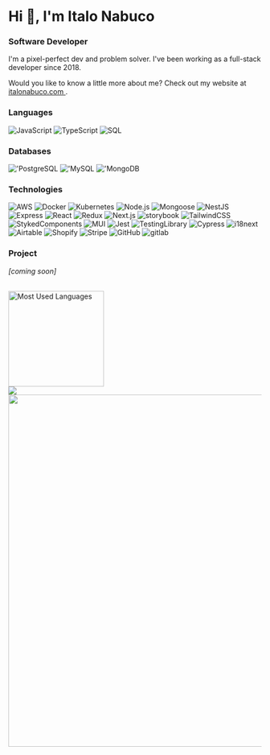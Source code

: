 <h1>Hi 👋, I'm Italo Nabuco</h1>
<h3>Software Developer</h3>
<p>
  I&apos;m a pixel-perfect dev and problem solver. I&apos;ve been working as a full-stack developer since 2018.
</p>
<p>
  Would you like to know a little more about me? Check out my website at 
  <a
    href="https://italonabuco.com"
    target="_blank"
    rel="noreferrer"
  >
    italonabuco.com
  </a>.
</p>

### Languages

![JavaScript](https://img.shields.io/badge/-JavaScript-000?&logo=JavaScript&color=1f2937)
![TypeScript](https://img.shields.io/badge/-TypeScript-000?&logo=TypeScript&color=1f2937)
![SQL](https://img.shields.io/badge/-SQL-000?&logo=MySQL&color=1f2937)

### Databases

!['PostgreSQL](https://img.shields.io/badge/-PostgreSQL-000?&logo=postgresql&color=1f2937)
!['MySQL](https://img.shields.io/badge/-MySQL-000?&logo=mysql&color=1f2937)
!['MongoDB](https://img.shields.io/badge/-MongoDB-000?&logo=mongodb&color=1f2937)

### Technologies

![AWS](https://img.shields.io/badge/-AWS-000?&logo=Amazon-AWS&color=1f2937)
![Docker](https://img.shields.io/badge/-Docker-000?&logo=Docker&color=1f2937)
![Kubernetes](https://img.shields.io/badge/-Kubernetes-000?&logo=Kubernetes&color=1f2937)
![Node.js](https://img.shields.io/badge/-Node.js-000?&logo=node.js&color=1f2937)
![Mongoose](https://img.shields.io/badge/-Mongoose-000?&logo=mongoose&color=1f2937)
![NestJS](https://img.shields.io/badge/-NestJS-000?&logo=NestJS&color=1f2937)
![Express](https://img.shields.io/badge/-Express-000?&logo=express&color=1f2937)
![React](https://img.shields.io/badge/-React-000?&logo=React&color=1f2937)
![Redux](https://img.shields.io/badge/-Redux-000?&logo=redux&color=1f2937)
![Next.js](https://img.shields.io/badge/-Next.js-000?&logo=Next.js&color=1f2937)
![storybook](https://img.shields.io/badge/-Storybook-000?&logo=storybook&color=1f2937)
![TailwindCSS](https://img.shields.io/badge/-TailwindCSS-000?&logo=tailwindcss&color=1f2937)
![StykedComponents](https://img.shields.io/badge/-StyledComponents-000?&logo=styledcomponents&color=1f2937)
![MUI](https://img.shields.io/badge/-MUI-000?&logo=mui&color=1f2937)
![Jest](https://img.shields.io/badge/-Jest-000?&logo=Jest&color=1f2937)
![TestingLibrary](https://img.shields.io/badge/-TestingLibrary-000?&logo=testinglibrary&color=1f2937)
![Cypress](https://img.shields.io/badge/-Cypress-000?&logo=cypress&color=1f2937)
![i18next](https://img.shields.io/badge/-i18next-000?&logo=i18next&color=1f2937)
![Airtable](https://img.shields.io/badge/-Airtable-000?&logo=airtable&color=1f2937)
![Shopify](https://img.shields.io/badge/-Shopify-000?&logo=shopify&color=1f2937)
![Stripe](https://img.shields.io/badge/-Stripe-000?&logo=stripe&color=1f2937)
![GitHub](https://img.shields.io/badge/-GitHub-000?&logo=github&color=1f2937)
![gitlab](https://img.shields.io/badge/-GitLab-000?&logo=gitlab&color=1f2937)

### Project

<span><em>[coming soon]</em></span>

<div>
  <br>
  <a href="#">
    <img height="190rem" alt="Most Used Languages" src="https://github-readme-stats.vercel.app/api/top-langs/?username=italonabuco&langs_count=8&count_private=false&layout=compact&theme=react&bg_color=0d1117&hide_border=true"/>
  </a>
  <br>
  <a>
    <img  src="https://github-profile-summary-cards.vercel.app/api/cards/profile-details?username=italonabuco&theme=react&show_icons=true" />
  </a>
  <img src="https://github-readme-streak-stats.herokuapp.com?user=italonabuco&theme=react" width="700">
</div> 

<!--
**italonabuco/ItaloNabuco** is a ✨ _special_ ✨ repository because its `README.md` (this file) appears on your GitHub profile.

Here are some ideas to get you started:

- 🔭 I’m currently working on ...
- 🌱 I’m currently learning ...
- 👯 I’m looking to collaborate on ...
- 🤔 I’m looking for help with ...
- 💬 Ask me about ...
- 📫 How to reach me: ...
- 😄 Pronouns: ...
- ⚡ Fun fact: ...
-->
